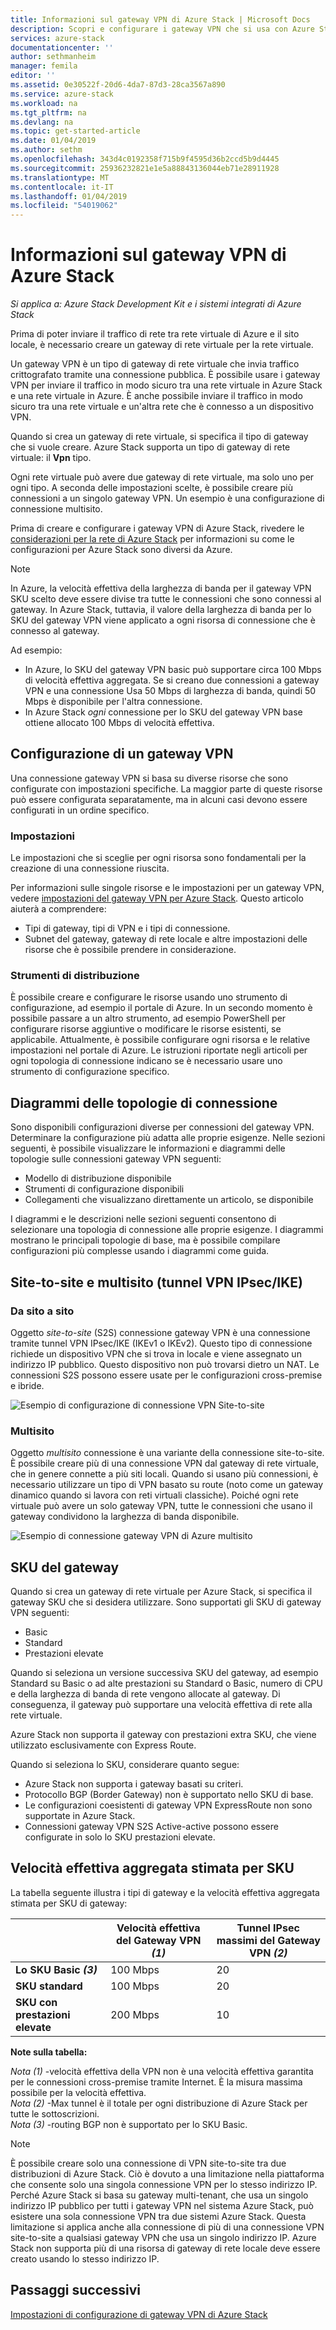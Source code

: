 ```yaml
---
title: Informazioni sul gateway VPN di Azure Stack | Microsoft Docs
description: Scopri e configurare i gateway VPN che si usa con Azure Stack.
services: azure-stack
documentationcenter: ''
author: sethmanheim
manager: femila
editor: ''
ms.assetid: 0e30522f-20d6-4da7-87d3-28ca3567a890
ms.service: azure-stack
ms.workload: na
ms.tgt_pltfrm: na
ms.devlang: na
ms.topic: get-started-article
ms.date: 01/04/2019
ms.author: sethm
ms.openlocfilehash: 343d4c0192358f715b9f4595d36b2ccd5b9d4445
ms.sourcegitcommit: 25936232821e1e5a88843136044eb71e28911928
ms.translationtype: MT
ms.contentlocale: it-IT
ms.lasthandoff: 01/04/2019
ms.locfileid: "54019062"
---
```

# <a name="about-vpn-gateway-for-azure-stack"></a>Informazioni sul gateway VPN di Azure Stack

*Si applica a: Azure Stack Development Kit e i sistemi integrati di Azure Stack*

Prima di poter inviare il traffico di rete tra rete virtuale di Azure e il sito locale, è necessario creare un gateway di rete virtuale per la rete virtuale.

Un gateway VPN è un tipo di gateway di rete virtuale che invia traffico crittografato tramite una connessione pubblica. È possibile usare i gateway VPN per inviare il traffico in modo sicuro tra una rete virtuale in Azure Stack e una rete virtuale in Azure. È anche possibile inviare il traffico in modo sicuro tra una rete virtuale e un'altra rete che è connesso a un dispositivo VPN.

Quando si crea un gateway di rete virtuale, si specifica il tipo di gateway che si vuole creare. Azure Stack supporta un tipo di gateway di rete virtuale: il **Vpn** tipo.

Ogni rete virtuale può avere due gateway di rete virtuale, ma solo uno per ogni tipo. A seconda delle impostazioni scelte, è possibile creare più connessioni a un singolo gateway VPN. Un esempio è una configurazione di connessione multisito.

Prima di creare e configurare i gateway VPN di Azure Stack, rivedere le [considerazioni per la rete di Azure Stack](user/azure-stack-network-differences.md) per informazioni su come le configurazioni per Azure Stack sono diversi da Azure.

>[!NOTE]
>In Azure, la velocità effettiva della larghezza di banda per il gateway VPN SKU scelto deve essere divise tra tutte le connessioni che sono connessi al gateway. In Azure Stack, tuttavia, il valore della larghezza di banda per lo SKU del gateway VPN viene applicato a ogni risorsa di connessione che è connesso al gateway.
>
> Ad esempio: 
> * In Azure, lo SKU del gateway VPN basic può supportare circa 100 Mbps di velocità effettiva aggregata. Se si creano due connessioni a gateway VPN e una connessione Usa 50 Mbps di larghezza di banda, quindi 50 Mbps è disponibile per l'altra connessione.
> * In Azure Stack *ogni* connessione per lo SKU del gateway VPN base ottiene allocato 100 Mbps di velocità effettiva.

## <a name="configuring-a-vpn-gateway"></a>Configurazione di un gateway VPN

Una connessione gateway VPN si basa su diverse risorse che sono configurate con impostazioni specifiche. La maggior parte di queste risorse può essere configurata separatamente, ma in alcuni casi devono essere configurati in un ordine specifico.

### <a name="settings"></a>Impostazioni

Le impostazioni che si sceglie per ogni risorsa sono fondamentali per la creazione di una connessione riuscita.

Per informazioni sulle singole risorse e le impostazioni per un gateway VPN, vedere [impostazioni del gateway VPN per Azure Stack](azure-stack-vpn-gateway-settings.md). Questo articolo aiuterà a comprendere:

* Tipi di gateway, tipi di VPN e i tipi di connessione.
* Subnet del gateway, gateway di rete locale e altre impostazioni delle risorse che è possibile prendere in considerazione.

### <a name="deployment-tools"></a>Strumenti di distribuzione

È possibile creare e configurare le risorse usando uno strumento di configurazione, ad esempio il portale di Azure. In un secondo momento è possibile passare a un altro strumento, ad esempio PowerShell per configurare risorse aggiuntive o modificare le risorse esistenti, se applicabile. Attualmente, è possibile configurare ogni risorsa e le relative impostazioni nel portale di Azure. Le istruzioni riportate negli articoli per ogni topologia di connessione indicano se è necessario usare uno strumento di configurazione specifico.

## <a name="connection-topology-diagrams"></a>Diagrammi delle topologie di connessione

Sono disponibili configurazioni diverse per connessioni del gateway VPN. Determinare la configurazione più adatta alle proprie esigenze. Nelle sezioni seguenti, è possibile visualizzare le informazioni e diagrammi delle topologie sulle connessioni gateway VPN seguenti:

* Modello di distribuzione disponibile
* Strumenti di configurazione disponibili
* Collegamenti che visualizzano direttamente un articolo, se disponibile

I diagrammi e le descrizioni nelle sezioni seguenti consentono di selezionare una topologia di connessione alle proprie esigenze. I diagrammi mostrano le principali topologie di base, ma è possibile compilare configurazioni più complesse usando i diagrammi come guida.

## <a name="site-to-site-and-multi-site-ipsecike-vpn-tunnel"></a>Site-to-site e multisito (tunnel VPN IPsec/IKE)

### <a name="site-to-site"></a>Da sito a sito

Oggetto *site-to-site* (S2S) connessione gateway VPN è una connessione tramite tunnel VPN IPsec/IKE (IKEv1 o IKEv2). Questo tipo di connessione richiede un dispositivo VPN che si trova in locale e viene assegnato un indirizzo IP pubblico. Questo dispositivo non può trovarsi dietro un NAT. Le connessioni S2S possono essere usate per le configurazioni cross-premise e ibride.

![Esempio di configurazione di connessione VPN Site-to-site](media/azure-stack-vpn-gateway-about-vpn-gateways/vpngateway-site-to-site-connection-diagram.png)

### <a name="multi-site"></a>Multisito

Oggetto *multisito* connessione è una variante della connessione site-to-site. È possibile creare più di una connessione VPN dal gateway di rete virtuale, che in genere connette a più siti locali. Quando si usano più connessioni, è necessario utilizzare un tipo di VPN basato su route (noto come un gateway dinamico quando si lavora con reti virtuali classiche). Poiché ogni rete virtuale può avere un solo gateway VPN, tutte le connessioni che usano il gateway condividono la larghezza di banda disponibile.

![Esempio di connessione gateway VPN di Azure multisito](media/azure-stack-vpn-gateway-about-vpn-gateways/vpngateway-multisite-connection-diagram.png)

## <a name="gateway-skus"></a>SKU del gateway

Quando si crea un gateway di rete virtuale per Azure Stack, si specifica il gateway SKU che si desidera utilizzare. Sono supportati gli SKU di gateway VPN seguenti:

* Basic
* Standard
* Prestazioni elevate

Quando si seleziona un versione successiva SKU del gateway, ad esempio Standard su Basic o ad alte prestazioni su Standard o Basic, numero di CPU e della larghezza di banda di rete vengono allocate al gateway. Di conseguenza, il gateway può supportare una velocità effettiva di rete alla rete virtuale.

Azure Stack non supporta il gateway con prestazioni extra SKU, che viene utilizzato esclusivamente con Express Route.

Quando si seleziona lo SKU, considerare quanto segue:

* Azure Stack non supporta i gateway basati su criteri.
* Protocollo BGP (Border Gateway) non è supportato nello SKU di base.
* Le configurazioni coesistenti di gateway VPN ExpressRoute non sono supportate in Azure Stack.
* Connessioni gateway VPN S2S Active-active possono essere configurate in solo lo SKU prestazioni elevate.

## <a name="estimated-aggregate-throughput-by-sku"></a>Velocità effettiva aggregata stimata per SKU

La tabella seguente illustra i tipi di gateway e la velocità effettiva aggregata stimata per SKU di gateway:

|   | Velocità effettiva del Gateway VPN *(1)* | Tunnel IPsec massimi del Gateway VPN *(2)* |
|-------|-------|-------|
|**Lo SKU Basic** ***(3)***    | 100 Mbps  | 20    |
|**SKU standard**       | 100 Mbps  | 20    |
|**SKU con prestazioni elevate** | 200 Mbps    | 10    |

**Note sulla tabella:**

*Nota (1)* -velocità effettiva della VPN non è una velocità effettiva garantita per le connessioni cross-premise tramite Internet. È la misura massima possibile per la velocità effettiva.  
*Nota (2)* -Max tunnel è il totale per ogni distribuzione di Azure Stack per tutte le sottoscrizioni.  
*Nota (3)* -routing BGP non è supportato per lo SKU Basic.

>[!NOTE]
>È possibile creare solo una connessione di VPN site-to-site tra due distribuzioni di Azure Stack. Ciò è dovuto a una limitazione nella piattaforma che consente solo una singola connessione VPN per lo stesso indirizzo IP. Perché Azure Stack si basa su gateway multi-tenant, che usa un singolo indirizzo IP pubblico per tutti i gateway VPN nel sistema Azure Stack, può esistere una sola connessione VPN tra due sistemi Azure Stack. Questa limitazione si applica anche alla connessione di più di una connessione VPN site-to-site a qualsiasi gateway VPN che usa un singolo indirizzo IP. Azure Stack non supporta più di una risorsa di gateway di rete locale deve essere creato usando lo stesso indirizzo IP.

## <a name="next-steps"></a>Passaggi successivi

[Impostazioni di configurazione di gateway VPN di Azure Stack](azure-stack-vpn-gateway-settings.md)
